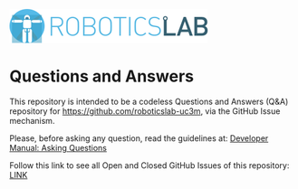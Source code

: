 [![roboticslab-uc3m logo](assets/roboticslab-banner-350px.png)](https://github.com/roboticslab-uc3m)

# Questions and Answers

This repository is intended to be a codeless Questions and Answers (Q&A) repository for <https://github.com/roboticslab-uc3m>, via the GitHub Issue mechanism.

Please, before asking any question, read the guidelines at: [Developer Manual: Asking Questions](http://robots.uc3m.es/gitbook-developer-manual/asking-questions.html)

Follow this link to see all Open and Closed GitHub Issues of this repository: [LINK](https://github.com/roboticslab-uc3m/QA/issues?utf8=%E2%9C%93&q=is%3Aissue)

